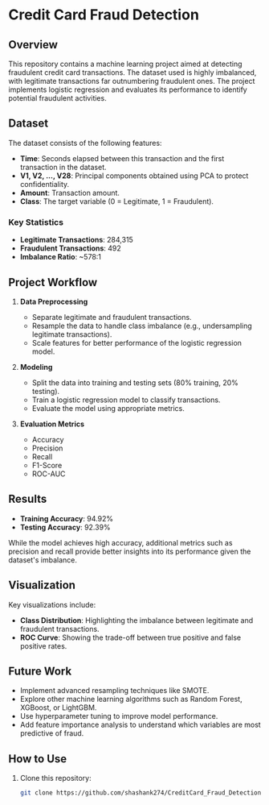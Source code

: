 # Credit Card Fraud Detection

## Overview
This repository contains a machine learning project aimed at detecting fraudulent credit card transactions. The dataset used is highly imbalanced, with legitimate transactions far outnumbering fraudulent ones. The project implements logistic regression and evaluates its performance to identify potential fraudulent activities.

## Dataset
The dataset consists of the following features:
- **Time**: Seconds elapsed between this transaction and the first transaction in the dataset.
- **V1, V2, ..., V28**: Principal components obtained using PCA to protect confidentiality.
- **Amount**: Transaction amount.
- **Class**: The target variable (0 = Legitimate, 1 = Fraudulent).

### Key Statistics
- **Legitimate Transactions**: 284,315
- **Fraudulent Transactions**: 492
- **Imbalance Ratio**: ~578:1

## Project Workflow
1. **Data Preprocessing**
   - Separate legitimate and fraudulent transactions.
   - Resample the data to handle class imbalance (e.g., undersampling legitimate transactions).
   - Scale features for better performance of the logistic regression model.

2. **Modeling**
   - Split the data into training and testing sets (80% training, 20% testing).
   - Train a logistic regression model to classify transactions.
   - Evaluate the model using appropriate metrics.

3. **Evaluation Metrics**
   - Accuracy
   - Precision
   - Recall
   - F1-Score
   - ROC-AUC

## Results
- **Training Accuracy**: 94.92%
- **Testing Accuracy**: 92.39%

While the model achieves high accuracy, additional metrics such as precision and recall provide better insights into its performance given the dataset's imbalance.

## Visualization
Key visualizations include:
- **Class Distribution**: Highlighting the imbalance between legitimate and fraudulent transactions.
- **ROC Curve**: Showing the trade-off between true positive and false positive rates.

## Future Work
- Implement advanced resampling techniques like SMOTE.
- Explore other machine learning algorithms such as Random Forest, XGBoost, or LightGBM.
- Use hyperparameter tuning to improve model performance.
- Add feature importance analysis to understand which variables are most predictive of fraud.

## How to Use
1. Clone this repository:
   ```bash
   git clone https://github.com/shashank274/CreditCard_Fraud_Detection.git
